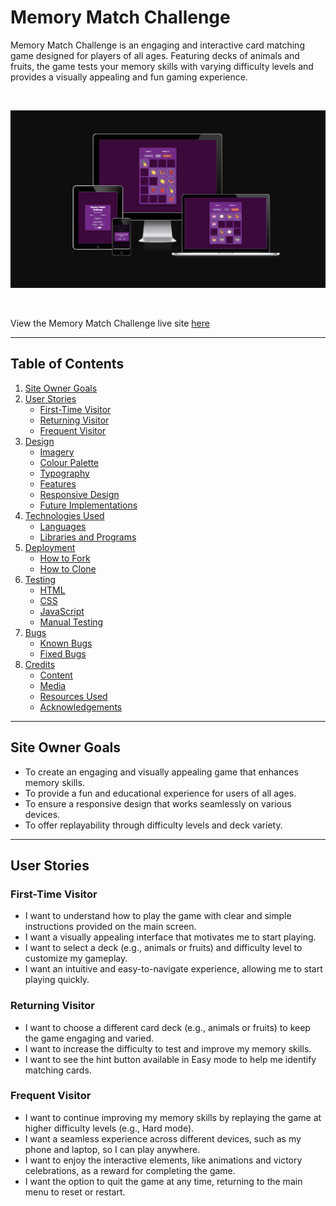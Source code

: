 # **Memory Match Challenge**

Memory Match Challenge is an engaging and interactive card matching game designed for players of all ages. Featuring decks of animals and fruits, the game tests your memory skills with varying difficulty levels and provides a visually appealing and fun gaming experience.

<br>

![Memory Match Game represented on different devices](docs/readme_images/am-i-responsive.png)

<br>

View the Memory Match Challenge live site [here](https://lisareitinger.github.io/memory-card-game/)

---

## **Table of Contents**

1. [Site Owner Goals](#site-owner-goals) 
2. [User Stories](#user-stories)
   - [First-Time Visitor](#first-time-visitor)
   - [Returning Visitor](#returning-visitor)
   - [Frequent Visitor](#frequent-visitor)
3. [Design](#design)
   - [Imagery](#imagery)
   - [Colour Palette](#colour-palette)
   - [Typography](#typography)
   - [Features](#features)
   - [Responsive Design](#responsive-design)
   - [Future Implementations](#future-implementations)
5. [Technologies Used](#technologies-used)
   - [Languages](#languages)
   - [Libraries and Programs](#libraries-and-programs)
6. [Deployment](#deployment)
   - [How to Fork](#how-to-fork)
   - [How to Clone](#how-to-clone)
7. [Testing](#testing)
   - [HTML](#html)
   - [CSS](#css)
   - [JavaScript](#javascript)
   - [Manual Testing](#manual-testing)
9. [Bugs](#bugs)
   - [Known Bugs](#known-bugs)
   - [Fixed Bugs](#fixed-bugs)
10. [Credits](#credits)
    - [Content](#content)
    - [Media](#media)
    - [Resources Used](#resources-used)
    - [Acknowledgements](#acknowledgements)

---

## **Site Owner Goals**

- To create an engaging and visually appealing game that enhances memory skills.
- To provide a fun and educational experience for users of all ages.
- To ensure a responsive design that works seamlessly on various devices.
- To offer replayability through difficulty levels and deck variety.

---

## **User Stories**

### **First-Time Visitor**
- I want to understand how to play the game with clear and simple instructions provided on the main screen.
- I want a visually appealing interface that motivates me to start playing.
- I want to select a deck (e.g., animals or fruits) and difficulty level to customize my gameplay.
- I want an intuitive and easy-to-navigate experience, allowing me to start playing quickly.

### **Returning Visitor**
- I want to choose a different card deck (e.g., animals or fruits) to keep the game engaging and varied.
- I want to increase the difficulty to test and improve my memory skills.
- I want to see the hint button available in Easy mode to help me identify matching cards.

### **Frequent Visitor**
- I want to continue improving my memory skills by replaying the game at higher difficulty levels (e.g., Hard mode).
- I want a seamless experience across different devices, such as my phone and laptop, so I can play anywhere.
- I want to enjoy the interactive elements, like animations and victory celebrations, as a reward for completing the game.
- I want the option to quit the game at any time, returning to the main menu to reset or restart.










